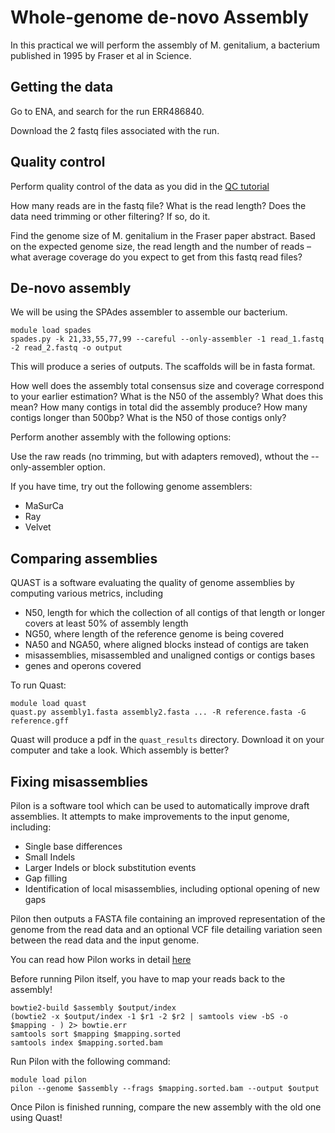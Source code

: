 # Whole-genome de-novo Assembly

In this practical we will perform the assembly of M. genitalium, a bacterium published in 1995 by Fraser et al in Science.

## Getting the data

Go to ENA, and search for the run ERR486840.

Download the 2 fastq files associated with the run.

## Quality control

Perform quality control of the data as you did in the [QC tutorial](qc.md)

How many reads are in the fastq file? What is the read length?
Does the data need trimming or other filtering? If so, do it.

Find the genome size of M. genitalium in the Fraser paper abstract.
Based on the expected genome size, the read length and the number of reads – what average coverage do you expect to get from this fastq read files?

## De-novo assembly

We will be using the SPAdes assembler to assemble our bacterium.

```
module load spades
spades.py -k 21,33,55,77,99 --careful --only-assembler -1 read_1.fastq -2 read_2.fastq -o output
```

This will produce a series of outputs. The scaffolds will be in fasta format.

How well does the assembly total consensus size and coverage correspond to your earlier estimation?
What is the N50 of the assembly? What does this mean?
How many contigs in total did the assembly produce?
How many contigs longer than 500bp? What is the N50 of those contigs only?

Perform another assembly with the following options:

Use the raw reads (no trimming, but with adapters removed), wthout the --only-assembler option.

If you have time, try out the following genome assemblers:


* MaSurCa
* Ray
* Velvet

## Comparing assemblies

QUAST is a software evaluating the quality of genome assemblies by computing various metrics, including

* N50, length for which the collection of all contigs of that length or longer covers at least 50% of assembly length
* NG50, where length of the reference genome is being covered
* NA50 and NGA50, where aligned blocks instead of contigs are taken
* misassemblies, misassembled and unaligned contigs or contigs bases
* genes and operons covered

To run Quast:

```
module load quast
quast.py assembly1.fasta assembly2.fasta ... -R reference.fasta -G reference.gff
```

Quast will produce a pdf in the `quast_results` directory. Download it on your computer and take a look. Which assembly is better?

## Fixing misassemblies

Pilon is a software tool which can be used to automatically improve draft assemblies. It attempts to make improvements to the input genome, including:

* Single base differences
* Small Indels
* Larger Indels or block substitution events
* Gap filling
* Identification of local misassemblies, including optional opening of new gaps

Pilon then outputs a FASTA file containing an improved representation of the genome from the read data and an optional VCF file detailing variation seen between the read data and the input genome.

You can read how Pilon works in detail [here](https://github.com/broadinstitute/pilon/wiki/Methods-of-Operation)

Before running Pilon itself, you have to map your reads back to the assembly!

```
bowtie2-build $assembly $output/index
(bowtie2 -x $output/index -1 $r1 -2 $r2 | samtools view -bS -o $mapping - ) 2> bowtie.err
samtools sort $mapping $mapping.sorted
samtools index $mapping.sorted.bam
```

Run Pilon with the following command:

```
module load pilon
pilon --genome $assembly --frags $mapping.sorted.bam --output $output
```

Once Pilon is finished running, compare the new assembly with the old one using Quast!
